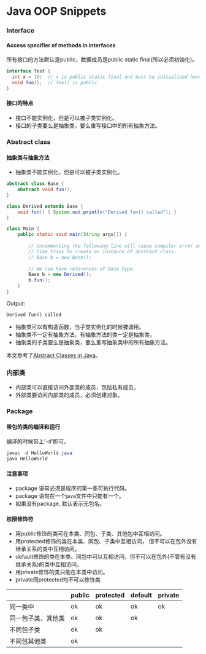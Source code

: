 # Java OOP Snippets


### Interface

#### Access specifier of methods in interfaces
所有接口的方法默认是public，数据成员是public static final(所以必须初始化)。
```java
interface Test { 
  int x = 10;  // x is public static final and must be initialized here 
  void foo();  // foo() is public 
} 
```

#### 接口的特点
- 接口不能实例化，但是可以被子类实例化。
- 接口的子类要么是抽象类，要么重写接口中的所有抽象方法。



### Abstract class
#### 抽象类与抽象方法
- 抽象类不能实例化，但是可以被子类实例化。
```java
abstract class Base { 
    abstract void fun(); 
} 

class Derived extends Base { 
    void fun() { System.out.println("Derived fun() called"); } 
} 

class Main { 
    public static void main(String args[]) {  
      
        // Uncommenting the following line will cause compiler error as the  
        // line tries to create an instance of abstract class. 
        // Base b = new Base(); 
  
        // We can have references of Base type. 
        Base b = new Derived(); 
        b.fun();  
    } 
} 

```
Output:
```
Derived fun() called
```

- 抽象类可以有构造函数，当子类实例化的时候被调用。
- 抽象类不一定有抽象方法，有抽象方法的类一定是抽象类。
- 抽象类的子类要么是抽象类，要么重写抽象类中的所有抽象方法。

本文参考了[Abstract Classes in Java](https://www.geeksforgeeks.org/abstract-classes-in-java/)。


### 内部类
- 内部类可以直接访问外部类的成员，包括私有成员。
- 外部类要访问内部类的成员，必须创建对象。

### Package

#### 带包的类的编译和运行

编译的时候带上'-d'即可。
```java
javac -d HelloWorld.java
java HelloWorld
```



#### 注意事项
- package 语句必须是程序的第一条可执行代码。
- package 语句在一个java文件中只能有一个。
- 如果没有package, 默认表示无包名。

#### 权限修饰符
- 用public修饰的类可在本类、同包、子类、其他包中互相访问。
- 用protected修饰的类在本类、同包、子类中互相访问， 但不可以在包外没有继承关系的类中互相访问。
- default修饰的类在本类、同包中可以互相访问，但不可以在包外(不管有没有继承关系)的类中互相访问。
- 用private修饰的类只能在本类中访问。
- private同protected均不可以修饰类

| | public | protected| default | private |
|----- |----- |-----|---- | -----|
|同一类中| ok | ok | ok | ok |
|同一包子类、其他类| ok | ok | ok |  |
|不同包子类| ok | ok |  |  |
|不同包其他类| ok | |  |  |